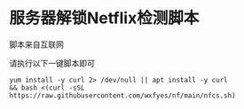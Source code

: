 # 服务器解锁Netflix检测脚本
脚本来自互联网

请执行以下一键脚本即可
```
yum install -y curl 2> /dev/null || apt install -y curl
&& bash <(curl -sSL https://raw.githubusercontent.com/wxfyes/nf/main/nfcs.sh)
